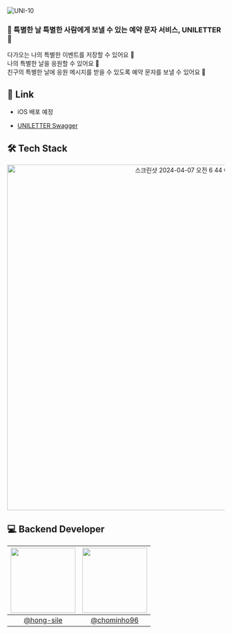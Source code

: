 ![UNI-10](https://github.com/Unithon11th-Team5/uniletter-be/assets/66549638/000fe888-0e8d-4a76-8032-198e01186110)
<h3> 💌 특별한 날 특별한 사람에게 보낼 수 있는 예약 문자 서비스, UNILETTER 💌 </h3>   


다가오는 나의 특별한 이벤트를 저장할 수 있어요 📝 </br>
나의 특별한 날을 응원할 수 있어요 📣 </br>
친구의 특별한 날에 응원 메시지를 받을 수 있도록 예약 문자를 보낼 수 있어요 💌 </br>

## 🔗 Link
- iOS 배포 예정

- [UNILETTER Swagger](https://secret-message.kro.kr/secret-message-docs.html)


## 🛠️ Tech Stack

<p align="center"><img width="800" alt="스크린샷 2024-04-07 오전 6 44 04" src="https://github.com/Unithon11th-Team5/uniletter-be/assets/66549638/b7d7dc79-f7c7-4c84-a779-707ef9ab979b"></p>


## 💻 Backend Developer

|<img src="https://avatars.githubusercontent.com/hong-slie" width="150" height="150"/>|<img src="https://avatars.githubusercontent.com/chominho96" width="150" height="150"/>|
|:-:|:-:|
|[@hong-sile](https://github.com/hong-sile)|[@chominho96](https://github.com/chominho96)|



